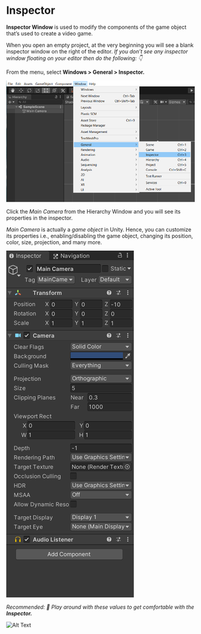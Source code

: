 #  Inspector

**Inspector Window** is used to modify the components of the game object that’s used to create a video game.

When you open an empty project, at the very beginning you will see a blank inspector window on the right of the editor. *If you don’t see any inspector window floating on your editor then do the following: 👇*

From the menu, select **Windows > General > Inspector.**
        
![inspector](./Images/inspector.png)
        
Click the *Main Camera* from the Hierarchy Window and you will see its properties in the inspector.

*Main Camera* is actually a *game object* in Unity. Hence, you can customize its properties i.e., enabling/disabling the game object, changing its position, color, size, projection, and many more.
    
![editor](./Images/e1.png)
    
*Recommended: 🔴 Play around with these values to get comfortable with the **Inspector.***

![Alt Text](https://media.giphy.com/media/vFKqnCdLPNOKc/giphy.gif)